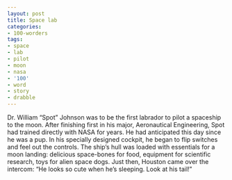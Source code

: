 ```yaml
---
layout: post
title: Space lab
categories:
- 100-worders
tags:
- space
- lab
- pilot
- moon
- nasa
- '100'
- word
- story
- drabble
---
```

Dr. William “Spot” Johnson was to be the first labrador to pilot a spaceship to the moon. After finishing first in his major, Aeronautical Engineering, Spot had trained directly with NASA for years. He had anticipated this day since he was a pup.
In his specially designed cockpit, he began to flip switches and feel out the controls. The ship’s hull was loaded with essentials for a moon landing: delicious space-bones for food, equipment for scientific research, toys for alien space dogs.
Just then, Houston came over the intercom: “He looks so cute when he’s sleeping. Look at his tail!”
